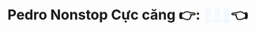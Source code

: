 <h1>Pedro Nonstop Cực căng 👉: <a style="color: aliceblue;" href="https://pen5w5gu.github.io/pedro/">🎵🎵🎵</a>👈</h1>
